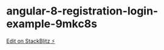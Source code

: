 # angular-8-registration-login-example-9mkc8s

[Edit on StackBlitz ⚡️](https://stackblitz.com/edit/angular-8-registration-login-example-9mkc8s)